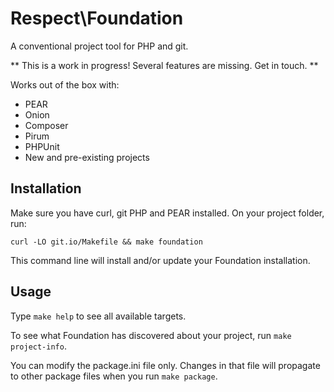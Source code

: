 Respect\Foundation
==================

A conventional project tool for PHP and git.

** This is a work in progress! Several features are missing. Get in touch. **

Works out of the box with:

  * PEAR
  * Onion
  * Composer
  * Pirum
  * PHPUnit
  * New and pre-existing projects

Installation
------------

Make sure you have curl, git PHP and PEAR installed. On your project 
folder, run:

    curl -LO git.io/Makefile && make foundation

This command line will install and/or update your Foundation
installation.

Usage
-----

Type `make help` to see all available targets.

To see what Foundation has discovered about your project, run `make project-info`.

You can modify the package.ini file only. Changes in that file will
propagate to other package files when you run `make package`.
